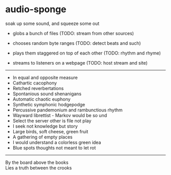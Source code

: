 
# audio-sponge

soak up some sound, and squeeze some out

* globs a bunch of files (TODO: stream from other sources)

* chooses random byte ranges (TODO: detect beats and such)

* plays them staggered on top of each other (TODO: rhythm and rhyme)

* streams to listeners on a webpage (TODO: host stream and site)

------------

* In equal and opposite measure
* Cathartic cacophony
* Retched reverbertations
* Spontanious sound shenanigans
* Automatic chaotic euphony
* Synthetic symphonic hodgepodge
* Percussive pandemonium and rambunctious rhythm
* Wayward librettist - Markov would be so und
* Select the server other is file not play
* I seek not knowledge but story
* Large birds, soft cheese, green fruit
* A gathering of empty places
* I would understand a colorless green idea
* Blue spots thoughts not meant to let rot

------------

By the board above the books  
Lies a truth between the crooks
